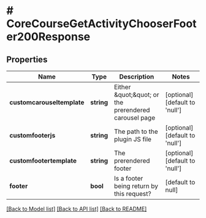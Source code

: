 # # CoreCourseGetActivityChooserFooter200Response

## Properties

Name | Type | Description | Notes
------------ | ------------- | ------------- | -------------
**customcarouseltemplate** | **string** | Either \&quot;\&quot; or the prerendered carousel page | [optional] [default to 'null']
**customfooterjs** | **string** | The path to the plugin JS file | [optional] [default to 'null']
**customfootertemplate** | **string** | The prerendered footer | [optional] [default to 'null']
**footer** | **bool** | Is a footer being return by this request? | [default to null]

[[Back to Model list]](../../README.md#models) [[Back to API list]](../../README.md#endpoints) [[Back to README]](../../README.md)
